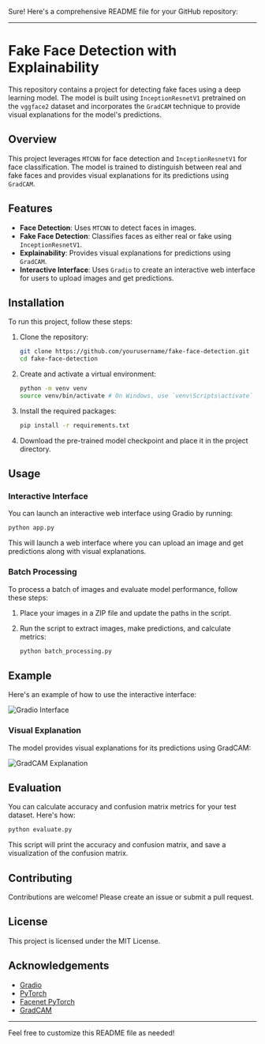 Sure! Here's a comprehensive README file for your GitHub repository:

---

# Fake Face Detection with Explainability

This repository contains a project for detecting fake faces using a deep learning model. The model is built using `InceptionResnetV1` pretrained on the `vggface2` dataset and incorporates the `GradCAM` technique to provide visual explanations for the model's predictions.

## Overview

This project leverages `MTCNN` for face detection and `InceptionResnetV1` for face classification. The model is trained to distinguish between real and fake faces and provides visual explanations for its predictions using `GradCAM`.

## Features

- **Face Detection**: Uses `MTCNN` to detect faces in images.
- **Fake Face Detection**: Classifies faces as either real or fake using `InceptionResnetV1`.
- **Explainability**: Provides visual explanations for predictions using `GradCAM`.
- **Interactive Interface**: Uses `Gradio` to create an interactive web interface for users to upload images and get predictions.

## Installation

To run this project, follow these steps:

1. Clone the repository:
    ```sh
    git clone https://github.com/yourusername/fake-face-detection.git
    cd fake-face-detection
    ```

2. Create and activate a virtual environment:
    ```sh
    python -m venv venv
    source venv/bin/activate # On Windows, use `venv\Scripts\activate`
    ```

3. Install the required packages:
    ```sh
    pip install -r requirements.txt
    ```

4. Download the pre-trained model checkpoint and place it in the project directory.

## Usage

### Interactive Interface

You can launch an interactive web interface using Gradio by running:

```sh
python app.py
```

This will launch a web interface where you can upload an image and get predictions along with visual explanations.

### Batch Processing

To process a batch of images and evaluate model performance, follow these steps:

1. Place your images in a ZIP file and update the paths in the script.

2. Run the script to extract images, make predictions, and calculate metrics:

    ```sh
    python batch_processing.py
    ```

## Example

Here's an example of how to use the interactive interface:

![Gradio Interface](docs/gradio_interface.gif)

### Visual Explanation

The model provides visual explanations for its predictions using GradCAM:

![GradCAM Explanation](docs/gradcam_example.gif)

## Evaluation

You can calculate accuracy and confusion matrix metrics for your test dataset. Here's how:

```sh
python evaluate.py
```

This script will print the accuracy and confusion matrix, and save a visualization of the confusion matrix.

## Contributing

Contributions are welcome! Please create an issue or submit a pull request.

## License

This project is licensed under the MIT License.

## Acknowledgements

- [Gradio](https://gradio.app/)
- [PyTorch](https://pytorch.org/)
- [Facenet PyTorch](https://github.com/timesler/facenet-pytorch)
- [GradCAM](https://github.com/jacobgil/pytorch-grad-cam)

---

Feel free to customize this README file as needed!
